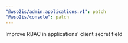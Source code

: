 ```yaml
---
"@wso2is/admin.applications.v1": patch
"@wso2is/console": patch
---
```


Improve RBAC in applications' client secret field
